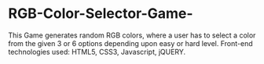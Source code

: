 # RGB-Color-Selector-Game-
This Game generates random RGB colors, where a user has to select a color from the given 3 or 6 options depending upon easy or
hard level.
Front-end technologies used: HTML5, CSS3, Javascript, jQUERY.
